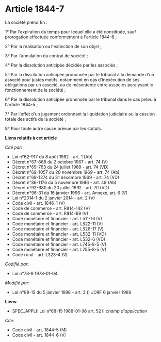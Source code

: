 # Article 1844-7

La société prend fin :

1° Par l'expiration du temps pour lequel elle a été constituée, sauf prorogation effectuée conformément à l'article 1844-6 ;

2° Par la réalisation ou l'extinction de son objet ;

3° Par l'annulation du contrat de société ;

4° Par la dissolution anticipée décidée par les associés ;

5° Par la dissolution anticipée prononcée par le tribunal à la demande d'un associé pour justes motifs, notamment en cas
d'inexécution de ses obligations par un associé, ou de mésentente entre associés paralysant le fonctionnement de la société ;

6° Par la dissolution anticipée prononcée par le tribunal dans le cas prévu à l'article 1844-5 ;

7° Par l'effet d'un jugement ordonnant la liquidation judiciaire ou la cession totale des actifs de la société ;

8° Pour toute autre cause prévue par les statuts.

**Liens relatifs à cet article**

_Cité par_:

  - Loi n°62-917 du 8 août 1962 - art. 1 (Ab)
  - Décret n°67-868 du 2 octobre 1967 - art. 74 (V)
  - Décret n°69-763 du 24 juillet 1969 - art. 74 (VD)
  - Décret n°69-1057 du 20 novembre 1969 - art. 74 (Ab)
  - Décret n°69-1274 du 31 décembre 1969 - art. 74 (VD)
  - Décret n°86-1176 du 5 novembre 1986 - art. 49 (Ab)
  - Décret n°92-680 du 20 juillet 1992 - art. 70 (VD)
  - Décret n°96-31 du 16 janvier 1996 - art. Annexe, art. 6 (V)
  - Loi n°2014-1 du 2 janvier 2014 - art. 2 (V)
  - Code civil - art. 1846-1 (V)
  - Code de commerce - art. R814-142 (V)
  - Code de commerce - art. R814-99 (V)
  - Code monétaire et financier - art. L511-16 (V)
  - Code monétaire et financier - art. L522-11 (V)
  - Code monétaire et financier - art. L526-17 (V)
  - Code monétaire et financier - art. L532-11 (VD)
  - Code monétaire et financier - art. L532-6 (VD)
  - Code monétaire et financier - art. L745-8-5 (V)
  - Code monétaire et financier - art. L755-8-5 (V)
  - Code rural - art. L323-4 (V)

_Codifié par_:

  - Loi n°78-9 1978-01-04

_Modifié par_:

  - Loi n°88-15 du 5 janvier 1988 - art. 3 () JORF 6 janvier 1988

**Liens**:

  - SPEC_APPLI: Loi n°88-15 1988-01-06 art. 52 II *champ d'application*

_Cite_:

  - Code civil - art. 1844-5 (M)
  - Code civil - art. 1844-6 (V)
